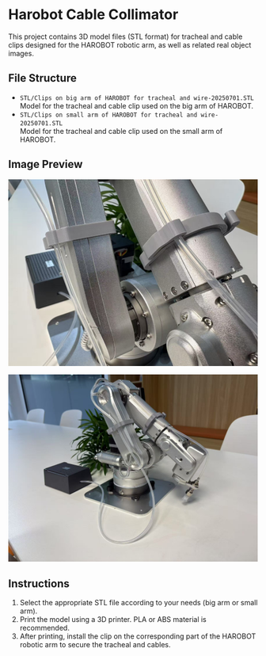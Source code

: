 # Harobot Cable Collimator

This project contains 3D model files (STL format) for tracheal and cable clips designed for the HAROBOT robotic arm, as well as related real object images.

## File Structure

- `STL/Clips on big arm of HAROBOT for tracheal and wire-20250701.STL`  
  Model for the tracheal and cable clip used on the big arm of HAROBOT.
- `STL/Clips on small arm of HAROBOT for tracheal and wire-20250701.STL`  
  Model for the tracheal and cable clip used on the small arm of HAROBOT.

## Image Preview

![Image 1](img/1.jpg)

![Image 2](img/2.jpg)

## Instructions

1. Select the appropriate STL file according to your needs (big arm or small arm).
2. Print the model using a 3D printer. PLA or ABS material is recommended.
3. After printing, install the clip on the corresponding part of the HAROBOT robotic arm to secure the tracheal and cables.




